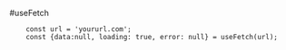 #useFetch
```
    const url = 'yoururl.com';
    const {data:null, loading: true, error: null} = useFetch(url);
```

